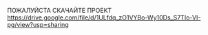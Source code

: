 ПОЖАЛУЙСТА СКАЧАЙТЕ ПРОЕКТ
https://drive.google.com/file/d/1ULfdq_zO1VYBo-Wy10Ds_S7TIo-VI-pg/view?usp=sharing

